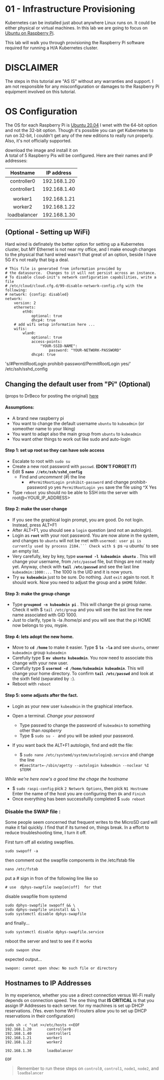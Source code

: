 # 01 - Infrastructure Provisioning

Kubernetes can be installed just about anywhere Linux runs on. It could be either physical or virtual machines. In this lab we are going to focus on [Ubuntu on Raspberry Pi](https://ubuntu.com/download/raspberry-pi).

This lab will walk you through provisioning the Raspberry Pi software required for running a H/A Kubernetes cluster. 

# DISCLAIMER
The steps in this tutorial are "AS IS" without any warranties and support.
I am not responsible for any misconfiguration or damages to the Raspberry Pi equipment involved on this tutorial.


# OS Configuration

The OS for each Raspberry Pi is [Ubuntu 20.04](https://ubuntu.com/download/raspberry-pi) I wnet with the 64-bit option and not the 32-bit option.  Though it's possible you can get Kubernetes to run on 32-bit, I couldn't get any of the new editions to really run properly.  Also, it's not officially supported.

download the image and install it on  
A total of 5 Raspberry Pis will be configured. Here are their names and IP addresses:

| Hostname    | IP address    |             
|:-----------:|:-------------:|              
| controller0 | 192.168.1.20  |             
| controller1 | 192.168.1.40  |
|             |               |
| worker1     | 192.168.1.21  |
| worker2     | 192.168.1.22  |
| loadbalancer| 192.168.1.30  |


## (Optional - Setting up WiFi)
Hard wired is definately the better option for setting up a Kubernetes cluster, but MY Ethernet is not near my office, and I make enough changes to the physical that hard wired wasn't that great of an option, beside I have 5G it's not really that big a deal.

```
# This file is generated from information provided by
# the datasource.  Changes to it will not persist across an instance.
# To disable cloud-init's network configuration capabilities, write a file
# /etc/cloud/cloud.cfg.d/99-disable-network-config.cfg with the following:
# network: {config: disabled}
network:
    version: 2
    ethernets:
        eth0:
            optional: true
            dhcp4: true
    # add wifi setup information here ...
    wifis:
        wlan0:
            optional: true
            access-points:
                "YOUR-SSID-NAME":
                    password: "YOUR-NETWORK-PASSWORD"
            dhcp4: true
```

's/#PermitRootLogin prohibit-password/PermitRootLogin yes/' /etc/ssh/sshd_config


## Changing the default user from "Pi" (Optional) 
(props to DrBeco for posting the original) [here](https://raspberrypi.stackexchange.com/questions/12827/change-default-username)
#### Assumptions:
* A brand new raspberry pi
* You want to change the default username ```ubuntu``` to ```kubeadmin``` (or someother name to your liking)
* You want to adapt also the main group from ```ubuntu``` to ```kubeadmin```
* You want other things to work out like sudo and auto-login
 
#### Step 1: set up root so they can have sole access
* Escalate to root with `sudo su`
* Create a new root password with `passwd`. **(DON'T FORGET IT)**
* Edit $ **`nano //etc/ssh/sshd_config`**
    * Find and *uncomment* (#) the line
        * ` #PermitRootLogin prohibit-password`  and change prohibit-password yo yes
        `PermitRootLogin yes` 
        save the file using ^X Yes
* Type `reboot`
you should no be able to SSH into the server with root@<YOUR_IP_ADDRESS>

#### Step 2: make the user change
* If you see the graphical login prompt, you are good. Do not login. Instead, press ALT+F1 
* After ALT+F1, you should see a ```login``` question (and not an autologin).
* Login as **`root`** with your root password. You are now alone in the system, and changes to `ubuntu` will not be met with `usermod: user pi is currently used by process 2104.``` Check with $ `ps -u ubuntu` to see an empty list.
* Very carefully, key by key, type **`usermod -l kubeadmin ubuntu`** . This will change your username, from `/etc/passwd` file, but things are not ready yet. Anyway, check with **`tail /etc/passwd`** and see the last line `kubeadmin:1000:...` The 1000 is the UID and it is now yours.
* Try **`su kubeadmin`** just to be sure. Do nothing. Just `exit` again to root. It should work. Now you need to adjust the group and a `$HOME` folder.
#### Step 3: make the group change
* Type **`groupmod -n kubeadmin pi`** . This will change the pi group name. Check it with $ `tail /etc/group` and you will see the last line the new name associated with GID 1000.
* Just to clarify, type ls -la /home/pi and you will see that the pi HOME now belongs to you, mypie.
#### Step 4: lets adopt the new home.
* Move to **`cd /home`** to make it easier. Type $ **`ls -la`** and see `ubuntu`, onwer `kubeadmin` group `kubeadmin`
* Carefully type $ **`mv ubuntu kubeadmin`**. You now need to associate this change with your new user.
* Carefully type $ **`usermod -d /home/kubeadmin kubeadmin`**. This will change your home directory. To confirm **`tail /etc/passwd`** and look at the sixth field (separated by `:`).
* Reboot with ```reboot```
#### Step 5: some adjusts after the fact.
* Login as your new user `kubeadmin` in the graphical interface.
* Open a terminal.
*Change your password*
  * Type passwd to change the password of ```kubeadmin``` to something other than *raspberry*
  * Type $ ```sudo su - ``` and you will be asked your password.

* If you want back the ALT+F1 autologin, find and edit the file:
    * $ ```sudo nano /etc/systemd/system/autologin@.service``` and change the line
    * ```#ExecStart=-/sbin/agetty --autologin kubeadmin --noclear %I $TERM```

*While we're here now's a good time the chage the hostname*
  *  $ ```sudo raspi-config``` pick ```2 Network Options```, then pick ```N1 Hostname``` Enter the name of the host you are configuring then ```Ok``` and ```Finish```
* Once everything has been successfullly completed  $ ```sudo reboot```


### Disable the SWAP file :
 Some people seem concerned that frequent writes to the MicroSD card will make it fail quickly. I find that if its turned on, things break. In a effort to reduce troubleshooting time, I turn it off.

First turn off all existing swapfiles.
```
sudo swapoff -a
```
then comment out the swapfile components in the /etc/fstab file
```
nano /etc/fstab
```
put a # sign in fron of the following line like so
```
# use  dphys-swapfile swap[on|off]  for that
```
disable swapfile from systemd 
```
sudo dphys-swapfile swapoff && \
sudo dphys-swapfile uninstall && \
sudo systemctl disable dphys-swapfile
```
and finally...
```
sudo systemctl disable dphys-swapfile.service
```
reboot the server and test to see if it works
```
sudo swapon show
```
expected output...
```
swapon: cannot open show: No such file or directory
```

## Hostnames to IP Addresses

In my experience, whether you use a direct connection versus Wi-Fi really depends on connection speed. The one thing that **IS CRITICAL** is that you assign IP Addresses to each server. for my machines is set up DHCP reservations.  (Yes. even home WI-FI routers allow you to set up DHCP reservations in their configuration) 

```
sudo sh -c "cat >>/etc/hosts <<EOF
192.168.1.20       controller0
192.168.1.40       controller1
192.168.1.21       worker1
192.168.1.22       worker2

192.168.1.30       loadbalancer

EOF

```

> Remember to run these steps on `control0`, `control1`, `node1`, `node2`, and `loadbalancer`

